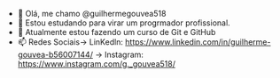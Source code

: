 - 👋 Olá, me chamo @guilhermegouvea518
- 👀 Estou estudando para virar um progrmador profissional. 
- 🌱 Atualmente estou fazendo um curso de Git e GitHub
- 📫 Redes Sociais-> LinKedln: https://www.linkedin.com/in/guilherme-gouvea-b56007144/
                  -> Instagram: https://www.instagram.com/g._gouvea518/ 

<!---
guilhermegouvea518/guilhermegouvea518 is a ✨ special ✨ repository because its `README.md` (this file) appears on your GitHub profile.
You can click the Preview link to take a look at your changes.
--->
